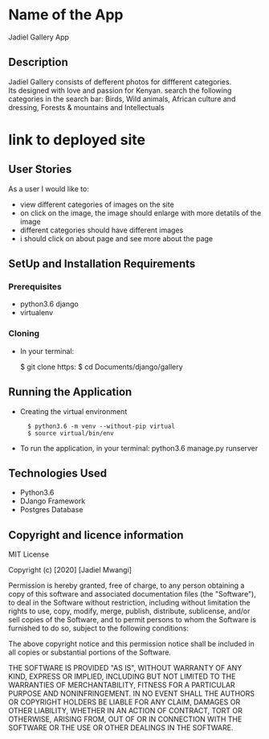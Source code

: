 # Name of the App
 Jadiel Gallery App
## Description
Jadiel Gallery consists of defferent photos for diffferent categories.<br>
Its designed with love and passion for Kenyan. search the following categories in the search bar:
Birds, Wild animals, African culture and dressing, Forests & mountains and Intellectuals 


# link to deployed site 


## User Stories

As a user I would like to:
*  view different categories of images on the site
*  on click on the image, the image should enlarge with more detatils of the image
*  different categories should have different images
*  i should click on about page and see more about the page

## SetUp and Installation Requirements
### Prerequisites
* python3.6 django
* virtualenv

### Cloning
* In your terminal:
        
    $ git clone https:
    $ cd Documents/django/gallery

## Running the Application
* Creating the virtual environment

        $ python3.6 -m venv --without-pip virtual
        $ source virtual/bin/env
        
* To run the application, in your terminal:
        python3.6 manage.py runserver


## Technologies Used
* Python3.6
* DJango Framework
* Postgres Database 

## Copyright and licence information

MIT License

Copyright (c) [2020] [Jadiel Mwangi]

Permission is hereby granted, free of charge, to any person obtaining a copy
of this software and associated documentation files (the "Software"), to deal
in the Software without restriction, including without limitation the rights
to use, copy, modify, merge, publish, distribute, sublicense, and/or sell
copies of the Software, and to permit persons to whom the Software is
furnished to do so, subject to the following conditions:

The above copyright notice and this permission notice shall be included in all
copies or substantial portions of the Software.

THE SOFTWARE IS PROVIDED "AS IS", WITHOUT WARRANTY OF ANY KIND, EXPRESS OR
IMPLIED, INCLUDING BUT NOT LIMITED TO THE WARRANTIES OF MERCHANTABILITY,
FITNESS FOR A PARTICULAR PURPOSE AND NONINFRINGEMENT. IN NO EVENT SHALL THE
AUTHORS OR COPYRIGHT HOLDERS BE LIABLE FOR ANY CLAIM, DAMAGES OR OTHER
LIABILITY, WHETHER IN AN ACTION OF CONTRACT, TORT OR OTHERWISE, ARISING FROM,
OUT OF OR IN CONNECTION WITH THE SOFTWARE OR THE USE OR OTHER DEALINGS IN THE
SOFTWARE.
